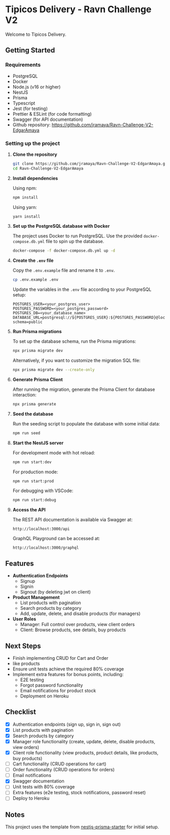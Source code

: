 # Tipicos Delivery - Ravn Challenge V2

Welcome to Tipicos Delivery.

## Getting Started

### Requirements
- PostgreSQL
- Docker
- Node.js (v16 or higher)
- NestJS
- Prisma
- Typescript
- Jest (for testing)
- Prettier & ESLint (for code formatting)
- Swagger (for API documentation)
- Github repository: https://github.com/jramaya/Ravn-Challenge-V2-EdgarAmaya

### Setting up the project

1. **Clone the repository**

   ```bash
   git clone https://github.com/jramaya/Ravn-Challenge-V2-EdgarAmaya.git
   cd Ravn-Challenge-V2-EdgarAmaya
   ```

2. **Install dependencies**

   Using npm:

   ```bash
   npm install
   ```

   Using yarn:

   ```bash
   yarn install
   ```

3. **Set up the PostgreSQL database with Docker**

   The project uses Docker to run PostgreSQL. Use the provided `docker-compose.db.yml` file to spin up the database.

   ```bash
   docker-compose -f docker-compose.db.yml up -d
   ```

4. **Create the `.env` file**

   Copy the `.env.example` file and rename it to `.env`.

   ```bash
   cp .env.example .env
   ```

   Update the variables in the `.env` file according to your PostgreSQL setup:

   ```env
   POSTGRES_USER=<your_postgres_user>
   POSTGRES_PASSWORD=<your_postgres_password>
   POSTGRES_DB=<your_database_name>
   DATABASE_URL=postgresql://${POSTGRES_USER}:${POSTGRES_PASSWORD}@localhost:5432/${POSTGRES_DB}?schema=public
   ```

5. **Run Prisma migrations**

   To set up the database schema, run the Prisma migrations:

   ```bash
   npx prisma migrate dev
   ```

   Alternatively, if you want to customize the migration SQL file:

   ```bash
   npx prisma migrate dev --create-only
   ```

6. **Generate Prisma Client**

   After running the migration, generate the Prisma Client for database interaction:

   ```bash
   npx prisma generate
   ```

7. **Seed the database**

   Run the seeding script to populate the database with some initial data:

   ```bash
   npm run seed
   ```

8. **Start the NestJS server**

   For development mode with hot reload:

   ```bash
   npm run start:dev
   ```

   For production mode:

   ```bash
   npm run start:prod
   ```

   For debugging with VSCode:

   ```bash
   npm run start:debug
   ```

9. **Access the API**

   The REST API documentation is available via Swagger at:

   ```
   http://localhost:3000/api
   ```

   GraphQL Playground can be accessed at:

   ```
   http://localhost:3000/graphql
   ```

## Features

- **Authentication Endpoints**
  - Signup
  - Signin
  - Signout (by deleting jwt on client)
- **Product Management**
  - List products with pagination
  - Search products by category
  - Add, update, delete, and disable products (for managers)
- **User Roles**
  - Manager: Full control over products, view client orders
  - Client: Browse products, see details, buy products
<!-- - **Shopping Cart**
  - Add and remove products from the cart
  - Proceed to checkout
- **Orders**
  - Clients can view their orders
  - Managers can see all client orders
- **Email Notifications**
  - Email is sent when stock is low or when password is changed
- **Testing**
  - Unit tests with Jest (aiming for 80% coverage) -->

## Next Steps

- Finish implementing CRUD for Cart and Order
- like products
- Ensure unit tests achieve the required 80% coverage
- Implement extra features for bonus points, including:
  - E2E testing
  - Forgot password functionality
  - Email notifications for product stock
  - Deployment on Heroku

## Checklist

- [x] Authentication endpoints (sign up, sign in, sign out)
- [x] List products with pagination
- [x] Search products by category
- [x] Manager role functionality (create, update, delete, disable products, view orders)
- [x] Client role functionality (view products, product details, like products, buy products)
- [ ] Cart functionality (CRUD operations for cart)
- [ ] Order functionality (CRUD operations for orders)
- [ ] Email notifications
- [x] Swagger documentation
- [ ] Unit tests with 80% coverage
- [ ] Extra features (e2e testing, stock notifications, password reset)
- [ ] Deploy to Heroku

## Notes

This project uses the template from [nestjs-prisma-starter](https://github.com/notiz-dev/nestjs-prisma-starter) for initial setup.
